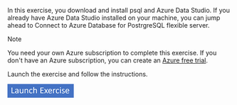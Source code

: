 In this exercise, you download and install psql and Azure Data Studio. If you already have Azure Data Studio installed on your machine, you can jump ahead to Connect to Azure Database for PostrgreSQL flexible server.

> [!NOTE]
>
> You need your own Azure subscription to complete this exercise. If you don't have an Azure subscription, you can create an [Azure free trial](https://azure.microsoft.com/free).
>

Launch the exercise and follow the instructions.

[![Button to launch exercise.](../media/launch-exercise.png)](https://go.microsoft.com/fwlink/?linkid=2269042&clcid=0x409)
